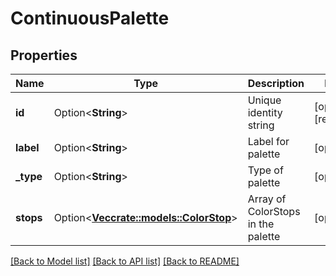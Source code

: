 # ContinuousPalette

## Properties

Name | Type | Description | Notes
------------ | ------------- | ------------- | -------------
**id** | Option<**String**> | Unique identity string | [optional][readonly]
**label** | Option<**String**> | Label for palette | [optional]
**_type** | Option<**String**> | Type of palette | [optional]
**stops** | Option<[**Vec<crate::models::ColorStop>**](ColorStop.md)> | Array of ColorStops in the palette | [optional]

[[Back to Model list]](../README.md#documentation-for-models) [[Back to API list]](../README.md#documentation-for-api-endpoints) [[Back to README]](../README.md)


